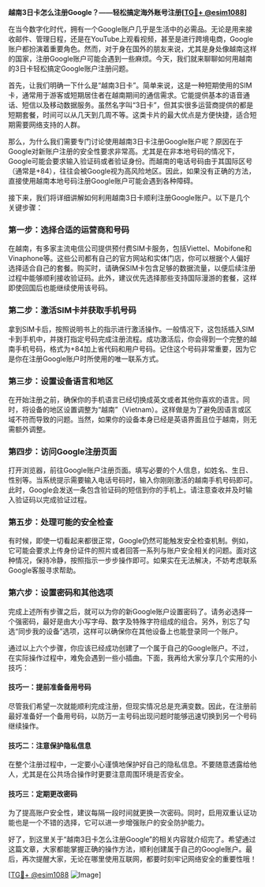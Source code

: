 **越南3日卡怎么注册Google？——轻松搞定海外账号注册[[TG💪+ @esim1088](https://t.me/s/esim1088)]**

在当今数字化时代，拥有一个Google账户几乎是生活中的必需品。无论是用来接收邮件、管理日程，还是在YouTube上观看视频，甚至是进行跨境电商，Google账户都扮演着重要角色。然而，对于身在国外的朋友来说，尤其是身处像越南这样的国家，注册Google账户可能会遇到一些麻烦。今天，我们就来聊聊如何用越南的3日卡轻松搞定Google账户注册问题。

首先，让我们明确一下什么是“越南3日卡”。简单来说，这是一种短期使用的SIM卡，通常用于游客或短期居住者在越南期间的通信需求。它能提供基本的语音通话、短信以及移动数据服务。虽然名字叫“3日卡”，但其实很多运营商提供的都是短期套餐，时间可以从几天到几周不等。这类卡片的最大优点是方便快捷，适合短期需要网络支持的人群。

那么，为什么我们需要专门讨论使用越南3日卡注册Google账户呢？原因在于Google对新账户注册的安全性要求非常高。尤其是在非本地号码的情况下，Google可能会要求输入验证码或者验证身份。而越南的电话号码由于其国际区号（通常是+84），往往会被Google视为高风险地区。因此，如果没有正确的方法，直接使用越南本地号码注册Google账户可能会遇到各种障碍。

接下来，我们将详细讲解如何利用越南3日卡顺利注册Google账户。以下是几个关键步骤：

### 第一步：选择合适的运营商和号码

在越南，有多家主流电信公司提供预付费SIM卡服务，包括Viettel、Mobifone和Vinaphone等。这些公司都有自己的官方网站和实体门店，你可以根据个人偏好选择适合自己的套餐。购买时，请确保SIM卡包含足够的数据流量，以便后续注册过程中能够顺利接收验证码。此外，建议优先选择那些支持国际漫游的套餐，这样即使回国后也能继续使用该号码。

### 第二步：激活SIM卡并获取手机号码

拿到SIM卡后，按照说明书上的指示进行激活操作。一般情况下，这包括插入SIM卡到手机中，并拨打指定号码完成注册流程。成功激活后，你会得到一个完整的越南手机号码，格式为+84加上省代码和用户号码。记住这个号码非常重要，因为它是你在注册Google账户时所使用的唯一联系方式。

### 第三步：设置设备语言和地区

在开始注册之前，确保你的手机语言已经切换成英文或者其他你喜欢的语言。同时，将设备的地区设置调整为“越南”（Vietnam）。这样做是为了避免因语言或区域不符而导致的问题。当然，如果你的设备本身已经是英语界面且位于越南，则无需额外调整。

### 第四步：访问Google注册页面

打开浏览器，前往Google账户注册页面。填写必要的个人信息，如姓名、生日、性别等。当系统提示需要输入电话号码时，输入你刚刚激活的越南手机号码即可。此时，Google会发送一条包含验证码的短信到你的手机上。请注意查收并及时输入验证码以完成验证过程。

### 第五步：处理可能的安全检查

有时候，即使一切看起来都很正常，Google仍然可能触发安全检查机制。例如，它可能会要求上传身份证件的照片或者回答一系列与账户安全相关的问题。面对这种情况，保持冷静，按照指示一步步操作即可。如果实在无法解决，不妨考虑联系Google客服寻求帮助。

### 第六步：设置密码和其他选项

完成上述所有步骤之后，就可以为你的新Google账户设置密码了。请务必选择一个强密码，最好是由大小写字母、数字及特殊字符组成的组合。另外，别忘了勾选“同步我的设备”选项，这样可以确保你在其他设备上也能登录同一个账户。

通过以上六个步骤，你应该已经成功创建了一个属于自己的Google账户。不过，在实际操作过程中，难免会遇到一些小插曲。下面，我再给大家分享几个实用的小技巧：

#### 技巧一：提前准备备用号码

尽管我们希望一次就能顺利完成注册，但现实情况总是充满变数。因此，在注册前最好准备好一个备用号码，以防万一主号码出现问题时能够迅速切换到另一个号码继续操作。

#### 技巧二：注意保护隐私信息

在整个注册过程中，一定要小心谨慎地保护好自己的隐私信息。不要随意透露给他人，尤其是在公共场合操作时更要注意周围环境是否安全。

#### 技巧三：定期更改密码

为了提高账户安全性，建议每隔一段时间就更换一次密码。同时，启用双重认证功能也是一个不错的选择，它可以进一步增强账户的安全防护能力。

好了，到这里关于“越南3日卡怎么注册Google”的相关内容就介绍完了。希望通过这篇文章，大家都能掌握正确的操作方法，顺利创建属于自己的Google账户。最后，再次提醒大家，无论在哪里使用互联网，都要时刻牢记网络安全的重要性哦！

[[TG💪+ @esim1088](https://t.me/s/esim1088) ![Image](https://i.postimg.cc/4NQfJmqS/Snipaste-2025-05-13-00-14-12.png)]